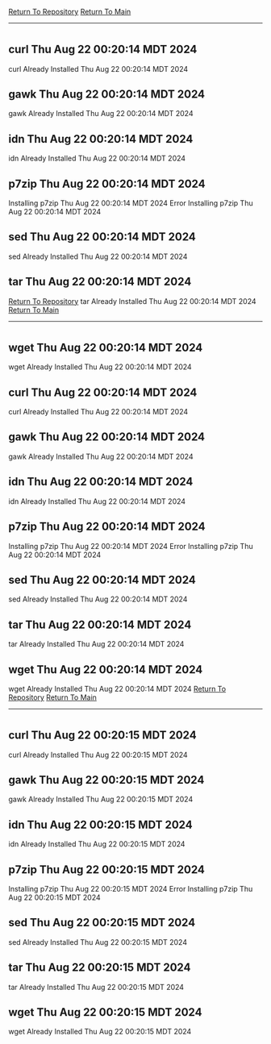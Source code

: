 [Return To Repository](https://github.com/DigitalWarrior/piholeparser/)
[Return To Main](https://github.com/DigitalWarrior/piholeparser/blob/master/RecentRunLogs/Mainlog.md)
____________________________________
# 
## curl Thu Aug 22 00:20:14 MDT 2024
curl Already Installed Thu Aug 22 00:20:14 MDT 2024
## gawk Thu Aug 22 00:20:14 MDT 2024
gawk Already Installed Thu Aug 22 00:20:14 MDT 2024
## idn Thu Aug 22 00:20:14 MDT 2024
idn Already Installed Thu Aug 22 00:20:14 MDT 2024
## p7zip Thu Aug 22 00:20:14 MDT 2024
Installing p7zip Thu Aug 22 00:20:14 MDT 2024
Error Installing p7zip Thu Aug 22 00:20:14 MDT 2024
## sed Thu Aug 22 00:20:14 MDT 2024
sed Already Installed Thu Aug 22 00:20:14 MDT 2024
## tar Thu Aug 22 00:20:14 MDT 2024
[Return To Repository](https://github.com/DigitalWarrior/piholeparser/)
tar Already Installed Thu Aug 22 00:20:14 MDT 2024
[Return To Main](https://github.com/DigitalWarrior/piholeparser/blob/master/RecentRunLogs/Mainlog.md)
____________________________________
# 
## wget Thu Aug 22 00:20:14 MDT 2024
wget Already Installed Thu Aug 22 00:20:14 MDT 2024
## curl Thu Aug 22 00:20:14 MDT 2024
curl Already Installed Thu Aug 22 00:20:14 MDT 2024
## gawk Thu Aug 22 00:20:14 MDT 2024
gawk Already Installed Thu Aug 22 00:20:14 MDT 2024
## idn Thu Aug 22 00:20:14 MDT 2024
idn Already Installed Thu Aug 22 00:20:14 MDT 2024
## p7zip Thu Aug 22 00:20:14 MDT 2024
Installing p7zip Thu Aug 22 00:20:14 MDT 2024
Error Installing p7zip Thu Aug 22 00:20:14 MDT 2024
## sed Thu Aug 22 00:20:14 MDT 2024
sed Already Installed Thu Aug 22 00:20:14 MDT 2024
## tar Thu Aug 22 00:20:14 MDT 2024
tar Already Installed Thu Aug 22 00:20:14 MDT 2024
## wget Thu Aug 22 00:20:14 MDT 2024
wget Already Installed Thu Aug 22 00:20:14 MDT 2024
[Return To Repository](https://github.com/DigitalWarrior/piholeparser/)
[Return To Main](https://github.com/DigitalWarrior/piholeparser/blob/master/RecentRunLogs/Mainlog.md)
____________________________________
# 
## curl Thu Aug 22 00:20:15 MDT 2024
curl Already Installed Thu Aug 22 00:20:15 MDT 2024
## gawk Thu Aug 22 00:20:15 MDT 2024
gawk Already Installed Thu Aug 22 00:20:15 MDT 2024
## idn Thu Aug 22 00:20:15 MDT 2024
idn Already Installed Thu Aug 22 00:20:15 MDT 2024
## p7zip Thu Aug 22 00:20:15 MDT 2024
Installing p7zip Thu Aug 22 00:20:15 MDT 2024
Error Installing p7zip Thu Aug 22 00:20:15 MDT 2024
## sed Thu Aug 22 00:20:15 MDT 2024
sed Already Installed Thu Aug 22 00:20:15 MDT 2024
## tar Thu Aug 22 00:20:15 MDT 2024
tar Already Installed Thu Aug 22 00:20:15 MDT 2024
## wget Thu Aug 22 00:20:15 MDT 2024
wget Already Installed Thu Aug 22 00:20:15 MDT 2024
